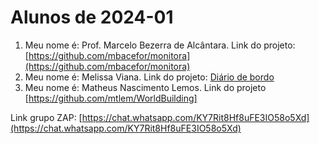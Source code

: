 # Alunos de 2024-01

1. Meu nome é: Prof. Marcelo Bezerra de Alcântara. Link do projeto:  [https://github.com/mbacefor/monitora](https://github.com/mbacefor/monitora)
2. Meu nome é: Melissa Viana. Link do projeto: [Diário de bordo](https://github.com/melissareboucas/diario-de-bordo)
3. Meu nome é: Matheus Nascimento Lemos. Link do projeto [https://github.com/mtlem/WorldBuilding]

Link grupo ZAP:  [https://chat.whatsapp.com/KY7Rit8Hf8uFE3IO58o5Xd](https://chat.whatsapp.com/KY7Rit8Hf8uFE3IO58o5Xd)
